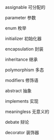  assignable 可分配的

 parameter 参数

 enum 枚举

 initializer 初始化器

 encapsulation 封装

 inheritance 继承

 polymorphism 多态

 modifiers 修饰语

 abstract 抽象

 implements 实现

 meaningless 无意义的

 debate 辩论

 decorator 装饰器

 
